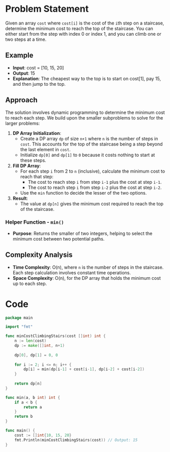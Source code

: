 # Problem Statement
Given an array `cost` where `cost[i]` is the cost of the `i`th step on a staircase, determine the minimum cost to reach the top of the staircase. You can either start from the step with index 0 or index 1, and you can climb one or two steps at a time.

## Example
- **Input**: cost = [10, 15, 20]
- **Output**: 15
- **Explanation**: The cheapest way to the top is to start on cost[1], pay 15, and then jump to the top.

## Approach
The solution involves dynamic programming to determine the minimum cost to reach each step. We build upon the smaller subproblems to solve for the larger problems:
1. **DP Array Initialization**:
    - Create a DP array `dp` of size `n+1` where `n` is the number of steps in `cost`. This accounts for the top of the staircase being a step beyond the last element in `cost`.
    - Initialize `dp[0]` and `dp[1]` to `0` because it costs nothing to start at these steps.
2. **Fill DP Array**:
    - For each step `i` from 2 to `n` (inclusive), calculate the minimum cost to reach that step:
        - The cost to reach step `i` from step `i-1` plus the cost at step `i-1`.
        - The cost to reach step `i` from step `i-2` plus the cost at step `i-2`.
    - Use the `min` function to decide the lesser of the two options.
3. **Result**:
    - The value at `dp[n]` gives the minimum cost required to reach the top of the staircase.

### Helper Function - `min()`
- **Purpose**: Returns the smaller of two integers, helping to select the minimum cost between two potential paths.

## Complexity Analysis
- **Time Complexity**: O(n), where `n` is the number of steps in the staircase. Each step calculation involves constant time operations.
- **Space Complexity**: O(n), for the DP array that holds the minimum cost up to each step.

# Code
```go
package main

import "fmt"

func minCostClimbingStairs(cost []int) int {
    n := len(cost)
    dp := make([]int, n+1)
    
    dp[0], dp[1] = 0, 0
    
    for i := 2; i <= n; i++ {
        dp[i] = min(dp[i-1] + cost[i-1], dp[i-2] + cost[i-2])
    }
    
    return dp[n]
}

func min(a, b int) int {
    if a < b {
        return a
    }
    return b
}

func main() {
    cost := []int{10, 15, 20}
    fmt.Println(minCostClimbingStairs(cost)) // Output: 15
}
